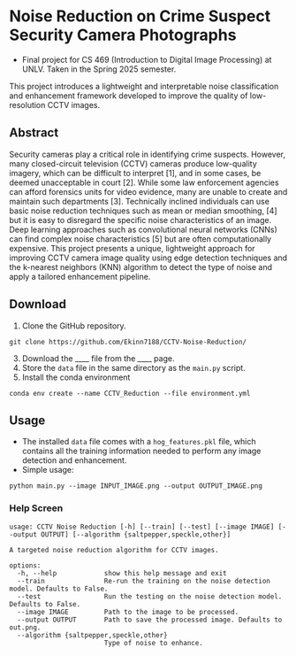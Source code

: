 # Noise Reduction on Crime Suspect Security Camera Photographs
- Final project for CS 469 (Introduction to Digital Image Processing) at UNLV. Taken in the Spring 2025 semester.

This project introduces a lightweight and interpretable noise classification and enhancement framework developed to improve the quality of low-resolution CCTV images.

## Abstract

Security cameras play a critical role in identifying crime suspects. However, many closed-circuit television (CCTV) cameras produce low-quality imagery, which can be difficult to interpret [1], and in some cases, be deemed unacceptable in court [2]. While some law enforcement agencies can afford forensics units for video evidence, many are unable to create and maintain such departments [3]. Technically inclined individuals can use basic noise reduction techniques such as mean or median smoothing, [4] but it is easy to disregard the specific noise characteristics of an image. Deep learning approaches such as convolutional neural networks (CNNs) can find complex noise characteristics [5] but are often computationally expensive. This project presents a unique, lightweight approach for improving CCTV camera image quality using edge detection techniques and the k-nearest neighbors (KNN) algorithm to detect the type of noise and apply a tailored enhancement pipeline.

## Download

1. Clone the GitHub repository.
```
git clone https://github.com/Ekinn7188/CCTV-Noise-Reduction/
```
3. Download the ____ file from the ____ page.
4. Store the `data` file in the same directory as the `main.py` script.
5. Install the conda environment
```
conda env create --name CCTV_Reduction --file environment.yml
```

## Usage

- The installed `data` file comes with a `hog_features.pkl` file, which contains all the training information needed to perform any image detection and enhancement.
- Simple usage:
```
python main.py --image INPUT_IMAGE.png --output OUTPUT_IMAGE.png
```

### Help Screen
```
usage: CCTV Noise Reduction [-h] [--train] [--test] [--image IMAGE] [--output OUTPUT] [--algorithm {saltpepper,speckle,other}]

A targeted noise reduction algorithm for CCTV images.

options:
  -h, --help            show this help message and exit
  --train               Re-run the training on the noise detection model. Defaults to False.
  --test                Run the testing on the noise detection model. Defaults to False.
  --image IMAGE         Path to the image to be processed.
  --output OUTPUT       Path to save the processed image. Defaults to out.png.
  --algorithm {saltpepper,speckle,other}
                        Type of noise to enhance.
```

